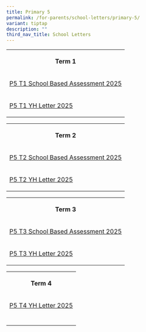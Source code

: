 ```yaml
---
title: Primary 5
permalink: /for-parents/school-letters/primary-5/
variant: tiptap
description: ""
third_nav_title: School Letters
---
```

<table style="minWidth: 25px">
<colgroup>
<col>
</colgroup>
<tbody>
<tr>
<th rowspan="1" colspan="1">
<p>Term 1</p>
</th>
</tr>
<tr>
<td rowspan="1" colspan="1">
<p><a href="/files/2025 Assessment Letters/MPS_2025_T1_048_P5_Assessment_2025__Term_1_.pdf" rel="noopener nofollow" target="_blank">P5 T1 School Based Assessment 2025</a>
</p>
</td>
</tr>
<tr>
<td rowspan="1" colspan="1">
<p><a href="/files/2025 YH Letters/MPS_2025_T1_002e___P5_YH_Letter___COE_Final.pdf" rel="noopener nofollow" target="_blank">P5 T1 YH Letter 2025</a>
</p>
</td>
</tr>
</tbody>
</table>
<table style="minWidth: 75px">
<colgroup>
<col>
<col>
<col>
</colgroup>
<tbody>
<tr>
<th rowspan="1" colspan="3">
<p>Term 2</p>
</th>
</tr>
<tr>
<td rowspan="1" colspan="3">
<p><a href="/files/2025 Assessment Letters/MPS2025T2_127_P5_Assessment_2025__Term_2_.pdf" rel="noopener nofollow" target="_blank">P5 T2 School Based Assessment 2025</a>
</p>
</td>
</tr>
<tr>
<td rowspan="1" colspan="3">
<p><a href="/files/2025 YH Letters/MPS_2025_T2___086e___P5_YH_Letter___COE.pdf" rel="noopener nofollow" target="_blank">P5 T2 YH Letter 2025</a>
</p>
</td>
</tr>
</tbody>
</table>
<table style="minWidth: 75px">
<colgroup>
<col>
<col>
<col>
</colgroup>
<tbody>
<tr>
<th rowspan="1" colspan="3">
<p>Term 3</p>
</th>
</tr>
<tr>
<td rowspan="1" colspan="3">
<p><a href="/files/2025 Assessment Letters/MPS_2025_T3_262___P5_Assessment_2025__Term_3_.pdf" rel="noopener nofollow" target="_blank">P5 T3 School Based Assessment 2025</a>
</p>
</td>
</tr>
<tr>
<td rowspan="1" colspan="3">
<p><a href="/files/2025 YH Letters/MPS_2025_T2___086e___P5_YH_Letter___COE.pdf" rel="noopener nofollow" target="_blank">P5 T3 YH Letter 2025</a>
</p>
</td>
</tr>
</tbody>
</table>
<table style="minWidth: 75px">
<colgroup>
<col>
<col>
<col>
</colgroup>
<tbody>
<tr>
<th rowspan="1" colspan="3">
<p>Term 4</p>
</th>
</tr>
<tr>
<td rowspan="1" colspan="3">
<p><a href="/files/2025 YH Letters/MPS_2025_T4___413e__P5_YH_Letter_COE.pdf" rel="noopener nofollow" target="_blank">P5 T4 YH Letter 2025</a>
</p>
</td>
</tr>
<tr>
<td rowspan="1" colspan="3">
<p></p>
</td>
</tr>
</tbody>
</table>
<p></p>